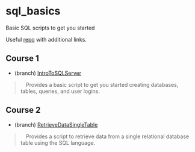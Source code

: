 # sql_basics
Basic SQL scripts to get you started

Useful [repo](https://github.com/jenniferp1/technicals) with additional links.

## Course 1
- (branch) [IntroToSQLServer](https://github.com/jenniferp1/sql_basics/tree/IntroToSQLServer) <br/>
> &emsp;Provides a basic script to get you started creating databases, tables, queries, and user logins.

## Course 2
- (branch) [RetrieveDataSingleTable](https://github.com/jenniferp1/sql_basics/tree/RetrieveDataSingleTable)
> &emsp;Provides a script to retrieve data from a single relational database table using the SQL language.
